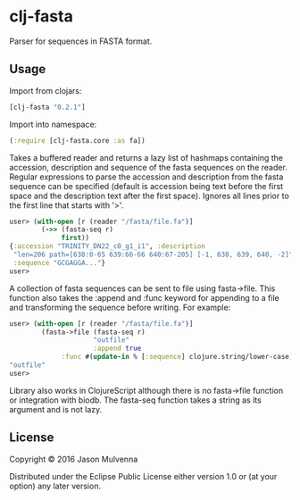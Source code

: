 # clj-fasta

Parser for sequences in FASTA format.

## Usage

Import from clojars:

```clojure
[clj-fasta "0.2.1"]
```

Import into namespace:

```clojure
(:require [clj-fasta.core :as fa])
```

Takes a buffered reader and returns a lazy list of hashmaps containing
the accession, description and sequence of the fasta sequences on the
reader. Regular expressions to parse the accession and description
from the fasta sequence can be specified (default is accession being
text before the first space and the description text after the first
space). Ignores all lines prior to the first line that starts with
'>'.

```clojure
user> (with-open [r (reader "/fasta/file.fa")]
        (->> (fasta-seq r)
             first))
{:accession "TRINITY_DN22_c0_g1_i1", :description 
 "len=206 path=[638:0-65 639:66-66 640:67-205] [-1, 638, 639, 640, -2]",
 :sequence "GCGAGGA..."}
user>
```

A collection of fasta sequences can be sent to file using
fasta->file. This function also takes the :append and :func keyword
for appending to a file and transforming the sequence before
writing. For example:

```clojure
user> (with-open [r (reader "/fasta/file.fa")]
        (fasta->file (fasta-seq r)
                     "outfile"
                     :append true
		     :func #(update-in % [:sequence] clojure.string/lower-case)))
"outfile"		     
user>
```

Library also works in ClojureScript although there is no fasta->file
function or integration with biodb. The fasta-seq function takes a
string as its argument and is not lazy.

## License

Copyright © 2016 Jason Mulvenna

Distributed under the Eclipse Public License either version 1.0 or (at
your option) any later version.
